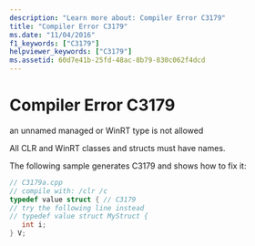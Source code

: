 ```yaml
---
description: "Learn more about: Compiler Error C3179"
title: "Compiler Error C3179"
ms.date: "11/04/2016"
f1_keywords: ["C3179"]
helpviewer_keywords: ["C3179"]
ms.assetid: 60d7e41b-25fd-48ac-8b79-830c062f4dcd
---
```

# Compiler Error C3179

an unnamed managed or WinRT type is not allowed

All CLR and WinRT classes and structs must have names.

The following sample generates C3179 and shows how to fix it:

```cpp
// C3179a.cpp
// compile with: /clr /c
typedef value struct { // C3179
// try the following line instead
// typedef value struct MyStruct {
   int i;
} V;
```
